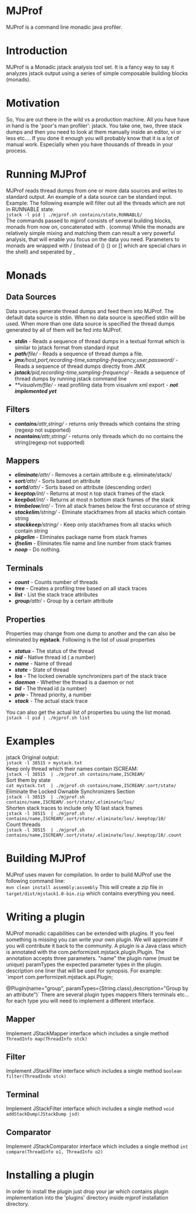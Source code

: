 MJProf
=======
MJProf is a command line monadic java profiler.

Introduction
=============
MJProf is a Monadic jstack analysis tool set. It is a fancy way to say it analyzes jstack output using a series of simple composable building blocks (monads).

Motivation
==========
So, You are out there in the wild vs a production machine. All you have have in hand is the 'poor's man profiler': jstack.
You take one, two, three stack dumps and then you need to look at them manually inside an editor, vi or less etc....
If you done it enough you will probably know that it is a lot of manual work. Especially when you have thousands of threads in your process.



Running MJProf
===========
MJProf reads thread dumps from one or more data sources and writes to standard output.  An example of a data source can be standard input. 
Example: The following example will filter out all the threads which are not in RUNNABLE state.  
`jstack -l pid | ./mjprof.sh contains/state,RUNNABLE/`  
The commands passed to mjprof consists of several building blocks, monads from now on, concatenated with . (comma)
While the monads are relatively simple mixing and matching them can result a very powerful 
analysis, that will enable you focus on the data you need.
Parameters to monads are wrapped with / (instead of () {} or [] which are special chars in the shell) and seperated by ,


Monads 
======

Data Sources
------------
Data sources generate thread dumps and feed them into MJProf. The default data source is stdin. When no data source is specified stdin will be used.
When more than one data source is specified the thread dumps generated by all of them will be fed into MJProf.
* _**stdin**_  - Reads a sequence of thread dumps in a textual format which is similar to jstack format from standard input  
* _**path**/file/_  - Reads a sequence of thread dumps  a file. 
* _**jmx**/host,port,recording-time,sampling-frequency,user,password/_  - Reads a sequence of thread dumps directly from JMX  
* _**jstack**/pid,recording-time,sampling-frequency/_  - Reads a sequence of thread dumps  by running jstack command line  
* _**visualvm/file/_  - read profiling data from visualvm xml export - *****not implemented yet*****

Filters
-------
* _**contains**/attr,string/_  - returns only threads which contains the string (regexp not supported)
* _**ncontains**/attr,string/_  - returns only threads which do no contains the string(regexp not supported)

Mappers
-------
* _**eliminate**/attr/_         - Removes a certain attribute e.g. eliminate/stack/
* _**sort**/attr/_              - Sorts based on attribute
* _**sortd**/attr/_             - Sorts based on attribute (descending order)
* _**keeptop**/int/_            - Returns at most n top stack frames of the stack
* _**keepbot**/int/_            - Returns at most n bottom stack frames of the stack
* _**trimbelow**/int/_          - Trim all stack frames below the first occurance of string 
* _**stackelim**/string/_       - Elminate stackframes from all stacks which contain string
* _**stackkeep**/string/_       - Keep only stackframes from all stacks which contain string
* _**pkgelim**_                 - Eliminates package name from stack frames
* _**ifnelim**_                 - Eliminates file name and line number  from stack frames
* _**noop**_                     - Do nothing.

Terminals
---------
* _**count**_                   - Counts number of threads
* _**tree**_                    - Creates a profiling tree based on all stack traces
* _**list**_                    - List the stack trace attributes
* _**group**/attr/_             - Group by a certain attribute

Properties
----------
Properties may change from one dump to another and the can also be eliminated by **mjstack**.
Following is the list of usual properties  
* _**status**_          - The status of the thread
* _**nid**_             - Native thread id ( a number)
* _**name**_            - Name of thread
* _**state**_           - State of thread
* _**los**_             - The locked ownable synchronizers part of the stack trace
* _**daemon**_          - Whether the thread is a daemon or not
* _**tid**_             - The thread id (a number)
* _**prio**_            - Thread priority, a number
* _**stack**_           - The actual stack trace

You can also get the actual list of properties bu using the list monad.  
`jstack -l pid | ./mjprof.sh list`

Examples
=============
jstack Original output:  
`jstack -l 38515 > mystack.txt`  
Keep only thread which their names contain ISCREAM:  
`jstack -l 38515  | ./mjprof.sh contains/name,ISCREAM/`  
Sort them by state  
`cat mystack.txt  | ./mjprof.sh contains/name,ISCREAM/.sort/state/`  
Eliminate the Locked Ownable Synchronizers Section  
`jstack -l 38515  | ./mjprof.sh contains/name,ISCREAM/.sort/state/.eliminate/los/`  
Shorten stack traces to include only 10 last stack frames  
`jstack -l 38515  | ./mjprof.sh contains/name,ISCREAM/.sort/state/.eliminate/los/.keeptop/10/`  
Count threads  
`jstack -l 38515  | ./mjprof.sh contains/name,ISCREAM/.sort/state/.eliminate/los/.keeptop/10/.count`



Building MJProf
=============
MJProf uses maven for compilation. In order to build MJProf use the following command line:  
`mvn clean install assembly:assembly`
This will create a zip file in `target/dist/mjstack1.0-bin.zip` which contains everything you need.


Writing a plugin
===============

MJProf monadic capabilities can be extended with plugins. If you feel something is missing you can write your own plugin. 
We will appreciate if you will contribute it back to the community. 
A plugin is a Java class which is annotated with the com.performizeit.mjstack.plugin.Plugin. The annotation accepts three parameters. "name" the
plugin name (must be unique) paramTypes the expected parameter types in the plugin. description one liner that will be used for 
synopsis. For example:  
`import com.performizeit.mjstack.api.Plugin;

@Plugin(name="group", paramTypes={String.class},description="Group by an attribute")`
There are several plugin types mappers filters terminals etc... for each type you will  need to implement a different interface.

Mapper
------
Implement JStackMapper interface which includes a single method 
`ThreadInfo map(ThreadInfo stck)`

Filter
------
Implement JStackFilter interface which includes a single method 
`boolean filter(ThreadIndo stck)`

Terminal
------
Implement JStackFilter interface which includes a single method 
`void addStackDump(JStackDump jsd)` 

Comparator
------
Implement JStackComparator interface which includes a single method 
`int compare(ThreadInfo o1, ThreadInfo o2)`



Installing a plugin
============
In order to install the plugin just drop your jar which contains plugin implementation  into the 'plugins' directory 
inside mjprof installation directory.
